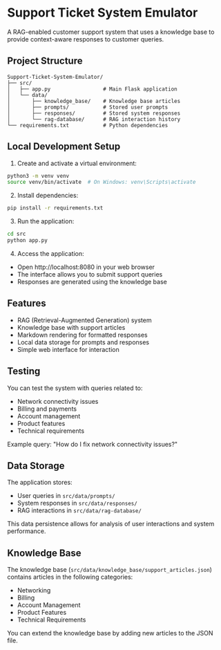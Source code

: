 # Support Ticket System Emulator

A RAG-enabled customer support system that uses a knowledge base to provide context-aware responses to customer queries.

## Project Structure

```
Support-Ticket-System-Emulator/
├── src/
│   ├── app.py                 # Main Flask application
│   └── data/
│       ├── knowledge_base/    # Knowledge base articles
│       ├── prompts/           # Stored user prompts
│       ├── responses/         # Stored system responses
│       └── rag-database/      # RAG interaction history
└── requirements.txt           # Python dependencies
```

## Local Development Setup

1. Create and activate a virtual environment:
```bash
python3 -m venv venv
source venv/bin/activate  # On Windows: venv\Scripts\activate
```

2. Install dependencies:
```bash
pip install -r requirements.txt
```

3. Run the application:
```bash
cd src
python app.py
```

4. Access the application:
- Open http://localhost:8080 in your web browser
- The interface allows you to submit support queries
- Responses are generated using the knowledge base

## Features

- RAG (Retrieval-Augmented Generation) system
- Knowledge base with support articles
- Markdown rendering for formatted responses
- Local data storage for prompts and responses
- Simple web interface for interaction

## Testing

You can test the system with queries related to:
- Network connectivity issues
- Billing and payments
- Account management
- Product features
- Technical requirements

Example query: "How do I fix network connectivity issues?"

## Data Storage

The application stores:
- User queries in `src/data/prompts/`
- System responses in `src/data/responses/`
- RAG interactions in `src/data/rag-database/`

This data persistence allows for analysis of user interactions and system performance.

## Knowledge Base

The knowledge base (`src/data/knowledge_base/support_articles.json`) contains articles in the following categories:
- Networking
- Billing
- Account Management
- Product Features
- Technical Requirements

You can extend the knowledge base by adding new articles to the JSON file.
